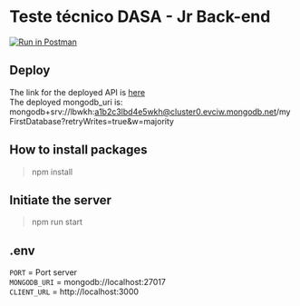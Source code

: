 # Teste técnico DASA - Jr Back-end

[![Run in Postman](https://run.pstmn.io/button.svg)](https://www.postman.com/run-collection/:collection_id)

## Deploy

The link for the deployed API is [here](https://teste-dasa-laboratorios-exames.herokuapp.com/)  
The deployed mongodb_uri is: mongodb+srv://lbwkh:a1b2c3lbd4e5wkh@cluster0.evciw.mongodb.net/myFirstDatabase?retryWrites=true&w=majority

## How to install packages

> npm install

## Initiate the server

> npm run start

## .env

`PORT` = Port server  
`MONGODB_URI` = mongodb://localhost:27017  
`CLIENT_URL` = http://localhost:3000
